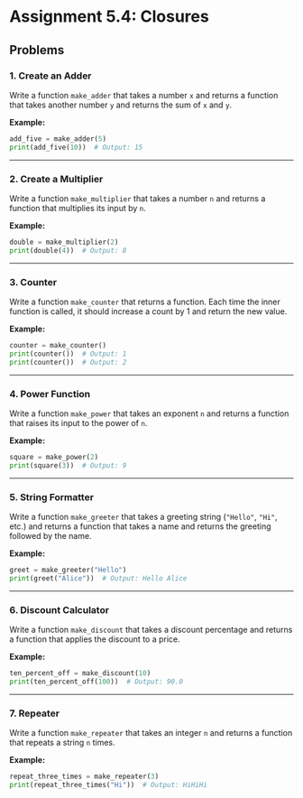 # Assignment 5.4: Closures

## Problems

### 1. **Create an Adder**
Write a function `make_adder` that takes a number `x` and returns a function that takes another number `y` and returns the sum of `x` and `y`.

**Example:**
```python
add_five = make_adder(5)
print(add_five(10))  # Output: 15
```

---

### 2. **Create a Multiplier**
Write a function `make_multiplier` that takes a number `n` and returns a function that multiplies its input by `n`.

**Example:**
```python
double = make_multiplier(2)
print(double(4))  # Output: 8
```

---

### 3. **Counter**
Write a function `make_counter` that returns a function. Each time the inner function is called, it should increase a count by 1 and return the new value.

**Example:**
```python
counter = make_counter()
print(counter())  # Output: 1
print(counter())  # Output: 2
```

---

### 4. **Power Function**
Write a function `make_power` that takes an exponent `n` and returns a function that raises its input to the power of `n`.

**Example:**
```python
square = make_power(2)
print(square(3))  # Output: 9
```

---

### 5. **String Formatter**
Write a function `make_greeter` that takes a greeting string (`"Hello"`, `"Hi"`, etc.) and returns a function that takes a name and returns the greeting followed by the name.

**Example:**
```python
greet = make_greeter("Hello")
print(greet("Alice"))  # Output: Hello Alice
```

---

### 6. **Discount Calculator**
Write a function `make_discount` that takes a discount percentage and returns a function that applies the discount to a price.

**Example:**
```python
ten_percent_off = make_discount(10)
print(ten_percent_off(100))  # Output: 90.0
```

---

### 7. **Repeater**
Write a function `make_repeater` that takes an integer `n` and returns a function that repeats a string `n` times.

**Example:**
```python
repeat_three_times = make_repeater(3)
print(repeat_three_times("Hi"))  # Output: HiHiHi
```
